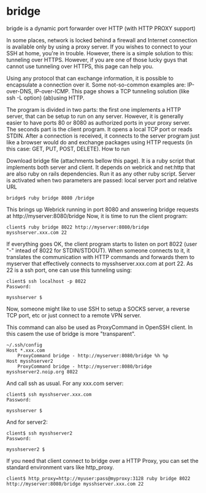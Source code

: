 # bridge

brigde is a dynamic port forwarder over HTTP (with HTTP PROXY support)

In some places, network is locked behind a firewall and Internet connection is available only by using a proxy server. If you wishes to connect to your SSH at home, you're in trouble. However, there is a simple solution to this: tunneling over HTTPS. However, if you are one of those lucky guys that cannot use tunneling over HTTPS, this page can help you.

Using any protocol that can exchange information, it is possible to encapsulate a connection over it. Some not-so-common examples are: IP-over-DNS, IP-over-ICMP. This page shows a TCP tunneling solution (like ssh -L option) (ab)using HTTP.

The program is divided in two parts: the first one implements a HTTP server, that can be setup to run on any server. However, it is generally easier to have ports 80 or 8080 as authorized ports in your proxy server.
The seconds part is the client program. It opens a local TCP port or reads STDIN. After a connection is received, it connects to the server program just like a browser would do and exchange packages using HTTP requests (in this case: GET, PUT, POST, DELETE). 
How to run

Download bridge file (attachments bellow this page). It is a ruby script that implements both server and client. It depends on webrick and net:http that are also ruby on rails dependencies. Run it as any other ruby script. Server is activated when two parameters are passed: local server port and relative URL

```
bridge$ ruby bridge 8080 /bridge
```

This brings up Webrick running in port 8080 and answering bridge requests at http://myserver:8080/bridge
Now, it is time to run the client program:

```
client$ ruby bridge 8022 http://myserver:8080/bridge mysshserver.xxx.com 22
```

If everything goes OK, the client program starts to listen on port 8022 (user "-" intead of 8022 for STDIN/STDOUT). When someone connects to it, it translates the communication with HTTP commands and forwards them to myserver that effectively connects to mysshserver.xxx.com at port 22. As 22 is a ssh port, one can use this tunneling using:

```
client$ ssh localhost -p 8022
Password:

mysshserver $
```

Now, someone might like to use SSH to setup a SOCKS server, a reverse TCP port, etc or just connect to a remote VPN server.

This command can also be used as ProxyCommand in OpenSSH client. In this casem the use of bridge is more "transparent".

```
~/.ssh/config
Host *.xxx.com
    ProxyCommand bridge - http://myserver:8080/bridge %h %p
Host mysshserver2
    ProxyCommand bridge - http://myserver:8080/bridge mysshserver2.noip.org 8022
```

And call ssh as usual. For any xxx.com server:

```
client$ ssh mysshserver.xxx.com
Password:

mysshserver $
```

And for server2:

```
client$ ssh mysshserver2
Password:

mysshserver2 $
```

If you need that client connect to bridge over a HTTP Proxy, you can set the standard environment vars like http_proxy.

```
client$ http_proxy=http://myuser:pass@myproxy:3128 ruby bridge 8022 http://myserver:8080/bridge mysshserver.xxx.com 22
```
